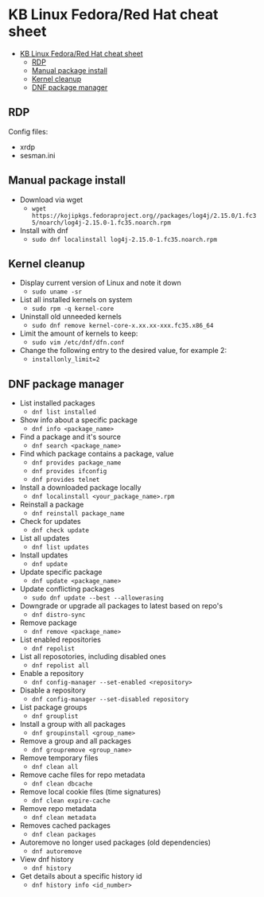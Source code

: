 # KB Linux Fedora/Red Hat cheat sheet

- [KB Linux Fedora/Red Hat cheat sheet](#kb-linux-fedorared-hat-cheat-sheet)
  - [RDP](#rdp)
  - [Manual package install](#manual-package-install)
  - [Kernel cleanup](#kernel-cleanup)
  - [DNF package manager](#dnf-package-manager)

## RDP

Config files:

- xrdp
- sesman.ini

## Manual package install

- Download via wget
  - `wget https://kojipkgs.fedoraproject.org//packages/log4j/2.15.0/1.fc35/noarch/log4j-2.15.0-1.fc35.noarch.rpm`
- Install with dnf
  - `sudo dnf localinstall log4j-2.15.0-1.fc35.noarch.rpm`

## Kernel cleanup

- Display current version of Linux and note it down
  - `sudo uname -sr`
- List all installed kernels on system
  - `sudo rpm -q kernel-core`
- Uninstall old unneeded kernels
  - `sudo dnf remove kernel-core-x.xx.xx-xxx.fc35.x86_64`
- Limit the amount of kernels to keep:
  - `sudo vim /etc/dnf/dfn.conf`
- Change the following entry to the desired value, for example 2:
  - `installonly_limit=2`

## DNF package manager

- List installed packages
  - `dnf list installed`
- Show info about a specific package
  - `dnf info <package_name>`
- Find a package and it's source
  - `dnf search <package_name>`
- Find which package contains a package, value
  - `dnf provides package_name`
  - `dnf provides ifconfig`
  - `dnf provides telnet`
- Install a downloaded package locally
  - `dnf localinstall <your_package_name>.rpm`
- Reinstall a package
  - `dnf reinstall package_name`
- Check for updates
  - `dnf check update`
- List all updates
  - `dnf list updates`
- Install updates
  - `dnf update`
- Update specific package
  - `dnf update <package_name>`
- Update conflicting packages
  - `sudo dnf update --best --allowerasing`
- Downgrade or upgrade all packages to latest based on repo's
  - `dnf distro-sync`
- Remove package
  - `dnf remove <package_name>` 
- List enabled repositories
  - `dnf repolist`
- List all reposotories, including disabled ones
  - `dnf repolist all`
- Enable a repository
  - `dnf config-manager --set-enabled <repository>`
- Disable a repository
  - `dnf config-manager --set-disabled repository`
- List package groups
  - `dnf grouplist`
- Install a group with all packages
  - `dnf groupinstall <group_name>`
- Remove a group and all packages
  - `dnf groupremove <group_name>`
- Remove temporary files
  - `dnf clean all`
- Remove cache files for repo metadata
  - `dnf clean dbcache`
- Remove local cookie files (time signatures)
  - `dnf clean expire-cache`
- Remove repo metadata
  - `dnf clean metadata`
- Removes cached packages
  - `dnf clean packages`
- Autoremove no longer used packages (old dependencies)
  - `dnf autoremove`
- View dnf history
  - `dnf history`
- Get details about a specific history id
  - `dnf history info <id_number>`
